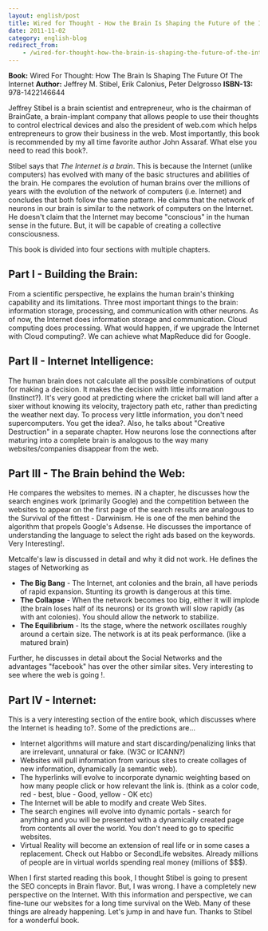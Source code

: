 ```yaml
---
layout: english/post
title: Wired for Thought - How the Brain Is Shaping the Future of the Internet
date: 2011-11-02
category: english-blog
redirect_from:
    - /wired-for-thought-how-the-brain-is-shaping-the-future-of-the-internet-jeffrey-stibel-book-review
---
```


**Book:** Wired For Thought: How The Brain Is Shaping The Future Of The Internet
**Author:** Jeffrey M. Stibel, Erik Calonius, Peter Delgrosso
**ISBN-13:** 978-1422146644

Jeffrey Stibel is a brain scientist and entrepreneur, who is the chairman of BrainGate, a brain-implant company that allows people to use their thoughts to control electrical devices and also the president of web.com which helps entrepreneurs to grow their business in the web. Most importantly, this book is recommended by my all time favorite author John Assaraf. What else you need to read this book?.

Stibel says that *The Internet is a brain*. This is because the Internet (unlike computers) has evolved with many of the basic structures and abilities of the brain. He compares the evolution of human brains over the millions of years with the evolution of the network of computers (i.e. Internet) and concludes that both follow the same pattern. He claims that the network of neurons in our brain is similar to the network of computers on the Internet. He doesn't claim that the Internet may become "conscious" in the human sense in the future. But, it will be capable of creating a collective consciousness.

This book is divided into four sections with multiple chapters.

## Part I - Building the Brain:

From a scientific perspective, he explains the human brain's thinking capability and its limitations. Three most important things to the brain: information storage, processing, and communication with other neurons. As of now, the Internet does information storage and communication. Cloud computing does processing.  What would happen, if we upgrade the Internet with Cloud computing?. We can achieve what MapReduce did for Google.

## Part II - Internet Intelligence:

The human brain does not calculate all the possible combinations of output for making a decision. It makes the decision with little information (Instinct?). It's very good at predicting where the cricket ball will land after a sixer without knowing its velocity, trajectory path etc, rather than predicting the weather next day. To process very little information, you don't need supercomputers. You get the idea?. Also, he talks about "Creative Destruction" in a separate chapter. How neurons lose the connections after maturing into a complete brain is analogous to the way many websites/companies disappear from the web.

## Part III - The Brain behind the Web:

He compares the websites to memes. iN a chapter, he discusses how the search engines work (primarily Google) and the competition between the websites to appear on the first page of the search results are analogous to the Survival of the fittest - Darwinism. He is one of the men behind the algorithm that propels Google's Adsense. He discusses the importance of understanding the language to select the right ads based on the keywords. Very Interesting!.

Metcalfe's law is discussed in detail and why it did not work. He defines the stages of Networking as

* **The Big Bang** - The Internet, ant colonies and the brain, all have periods of rapid expansion. Stunting its growth is dangerous at this time.
* **The Collapse** - When the network becomes too big, either it will implode (the brain loses half of its neurons) or its growth will slow rapidly (as with ant colonies). You should allow the network to stabilize.
* **The Equilibrium** - Its the stage, where the network oscillates roughly around a certain size. The network is at its peak performance. (like a matured brain)

Further, he discusses in detail about the Social Networks and the advantages "facebook" has over the other similar sites. Very interesting to see where the web is going !.

## Part IV - Internet:
This is a very interesting section of the entire book, which discusses where the Internet is heading to?. Some of the predictions are...
* Internet algorithms will mature and start discarding/penalizing links that are irrelevant, unnatural or fake. (W3C or ICANN?)
* Websites will pull information from various sites to create collages of new information, dynamically (a semantic web).
* The hyperlinks will evolve to incorporate dynamic weighting based on how many people click or how relevant the link is. (think as a color code, red - best, blue - Good, yellow - OK etc)
* The Internet will be able to modify and create Web Sites.
* The search engines will evolve into dynamic portals - search for anything and you will be presented with a dynamically created page from contents all over the world. You don't need to go to specific websites.
* Virtual Reality will become an extension of real life or in some cases a replacement. Check out Habbo or SecondLife websites. Already millions of people are in virtual worlds spending real money (millions of $$$).

When I first started reading this book, I thought Stibel is going to present the SEO concepts in Brain flavor. But, I was wrong. I have a completely new perspective on the Internet. With this information and perspective, we can fine-tune our websites for a long time survival on the Web. Many of these things are already happening. Let's jump in and have fun. Thanks to Stibel for a wonderful book.
